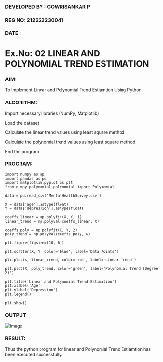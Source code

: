 ### DEVELOPED BY : GOWRISANKAR P
### REG NO: 212222230041
### DATE :
# Ex.No: 02 LINEAR AND POLYNOMIAL TREND ESTIMATION
### AIM:
To Implement Linear and Polynomial Trend Estiamtion Using Python.

### ALGORITHM:
Import necessary libraries (NumPy, Matplotlib)

Load the dataset

Calculate the linear trend values using least square method

Calculate the polynomial trend values using least square method

End the program
### PROGRAM:
```
import numpy as np
import pandas as pd
import matplotlib.pyplot as plt
from numpy.polynomial.polynomial import Polynomial

data = pd.read_csv('MentalHealthSurvey.csv')

X = data['age'].astype(float)
Y = data['depression'].astype(float)

coeffs_linear = np.polyfit(X, Y, 1) 
linear_trend = np.polyval(coeffs_linear, X)

coeffs_poly = np.polyfit(X, Y, 2)
poly_trend = np.polyval(coeffs_poly, X)

plt.figure(figsize=(10, 6))

plt.scatter(X, Y, color='blue', label='Data Points')

plt.plot(X, linear_trend, color='red', label='Linear Trend')

plt.plot(X, poly_trend, color='green', label='Polynomial Trend (Degree 2)')

plt.title('Linear and Polynomial Trend Estimation')
plt.xlabel('Age')
plt.ylabel('Depression')
plt.legend()

plt.show()
```

### OUTPUT
![image](https://github.com/user-attachments/assets/adbe73c9-2fcd-4690-97e6-61f92cd6f28c)

### RESULT:
Thus the python program for linear and Polynomial Trend Estiamtion has been executed successfully.
